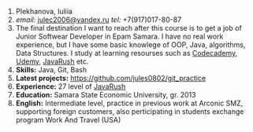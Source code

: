 1. Plekhanova, Iuliia
2. *email:* julec2006@yandex.ru *tel:* +7(917)017-80-87
3. The final destination I want to reach after this course is to get a job of Junior Softwear Developer in Epam Samara. I have no real work experience, but I have some basic knowlege of OOP, Java, algorithms, Data Structures. I study at learning resourses such as [Codecademy](https://www.codecademy.com/), [Udemy](https://www.udemy.com/), [JavaRush](https://javarush.ru/) etc.
4. **Skills:** Java, Git, Bash
5. **Latest projects:** https://github.com/jules0802/git_practice
6. **Experience:** 27 level of [JavaRush](https://javarush.ru/)
7. **Education:** Samara State Economic University, gr. 2013
8. **English:** Intermediate level, practice in previous work at Arconic SMZ, supporting foreign customers, also perticipating in students exchange program Work And Travel (USA)